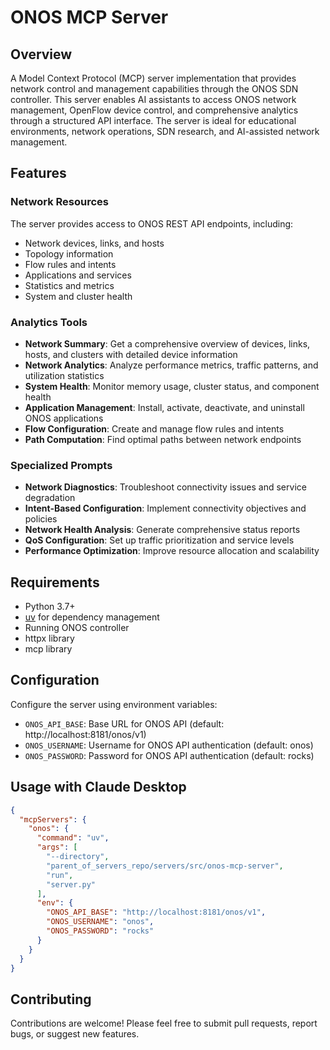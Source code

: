 # ONOS MCP Server

## Overview
A Model Context Protocol (MCP) server implementation that provides network control and management capabilities through the ONOS SDN controller. This server enables AI assistants to access ONOS network management, OpenFlow device control, and comprehensive analytics through a structured API interface. The server is ideal for educational environments, network operations, SDN research, and AI-assisted network management.

## Features

### Network Resources
The server provides access to ONOS REST API endpoints, including:

- Network devices, links, and hosts
- Topology information
- Flow rules and intents
- Applications and services
- Statistics and metrics
- System and cluster health

### Analytics Tools

- **Network Summary**: Get a comprehensive overview of devices, links, hosts, and clusters with detailed device information
- **Network Analytics**: Analyze performance metrics, traffic patterns, and utilization statistics
- **System Health**: Monitor memory usage, cluster status, and component health
- **Application Management**: Install, activate, deactivate, and uninstall ONOS applications
- **Flow Configuration**: Create and manage flow rules and intents
- **Path Computation**: Find optimal paths between network endpoints

### Specialized Prompts

- **Network Diagnostics**: Troubleshoot connectivity issues and service degradation
- **Intent-Based Configuration**: Implement connectivity objectives and policies
- **Network Health Analysis**: Generate comprehensive status reports
- **QoS Configuration**: Set up traffic prioritization and service levels
- **Performance Optimization**: Improve resource allocation and scalability

## Requirements

- Python 3.7+
- [uv](https://docs.astral.sh/uv/getting-started/installation/#standalone-installer) for dependency management
- Running ONOS controller
- httpx library
- mcp library

## Configuration

Configure the server using environment variables:

- `ONOS_API_BASE`: Base URL for ONOS API (default: http://localhost:8181/onos/v1)
- `ONOS_USERNAME`: Username for ONOS API authentication (default: onos)
- `ONOS_PASSWORD`: Password for ONOS API authentication (default: rocks)

## Usage with Claude Desktop

```json
{
  "mcpServers": {
    "onos": {
      "command": "uv",
      "args": [
        "--directory",
        "parent_of_servers_repo/servers/src/onos-mcp-server",
        "run",
        "server.py"
      ],
      "env": {
        "ONOS_API_BASE": "http://localhost:8181/onos/v1",
        "ONOS_USERNAME": "onos",
        "ONOS_PASSWORD": "rocks"
      }
    }
  }
}
```

## Contributing

Contributions are welcome! Please feel free to submit pull requests, report bugs, or suggest new features.
